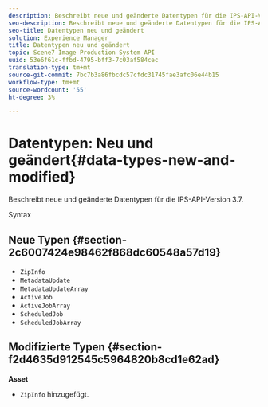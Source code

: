 ```yaml
---
description: Beschreibt neue und geänderte Datentypen für die IPS-API-Version 3.7.
seo-description: Beschreibt neue und geänderte Datentypen für die IPS-API-Version 3.7.
seo-title: Datentypen neu und geändert
solution: Experience Manager
title: Datentypen neu und geändert
topic: Scene7 Image Production System API
uuid: 53e6f61c-ffbd-4795-bff3-7c03af584cec
translation-type: tm+mt
source-git-commit: 7bc7b3a86fbcdc57cfdc31745fae3afc06e44b15
workflow-type: tm+mt
source-wordcount: '55'
ht-degree: 3%

---
```



# Datentypen: Neu und geändert{#data-types-new-and-modified}

Beschreibt neue und geänderte Datentypen für die IPS-API-Version 3.7.

Syntax

## Neue Typen {#section-2c6007424e98462f868dc60548a57d19}

* `ZipInfo`
* `MetadataUpdate`
* `MetadataUpdateArray`
* `ActiveJob`
* `ActiveJobArray`
* `ScheduledJob`
* `ScheduledJobArray`

## Modifizierte Typen {#section-f2d4635d912545c5964820b8cd1e62ad}

**Asset**

* `ZipInfo` hinzugefügt.

